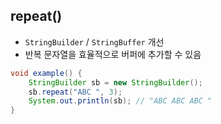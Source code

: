 ## repeat()

- `StringBuilder` / `StringBuffer` 개선
- 반복 문자열을 효율적으로 버퍼에 추가할 수 있음

```java
void example() {
    StringBuilder sb = new StringBuilder();
    sb.repeat("ABC ", 3);
    System.out.println(sb); // "ABC ABC ABC "
}
```
